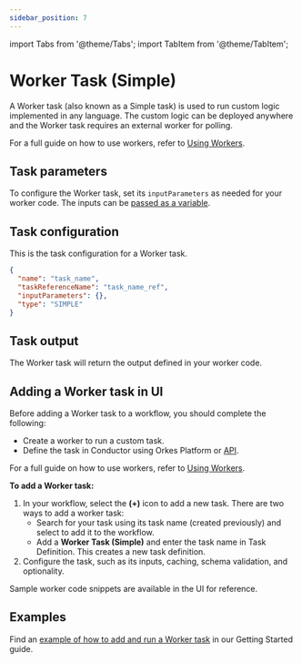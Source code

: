 ```yaml
---
sidebar_position: 7
---
```



import Tabs from '@theme/Tabs';
import TabItem from '@theme/TabItem';

# Worker Task (Simple)

A Worker task (also known as a Simple task) is used to run custom logic implemented in any language. The custom logic can be deployed anywhere and the Worker task requires an external worker for polling.

For a full guide on how to use workers, refer to [Using Workers](docs/developer-guides/using-workers.md).

## Task parameters

To configure the Worker task, set its `inputParameters` as needed for your worker code. The inputs can be [passed as a variable](https://orkes.io/content/developer-guides/passing-inputs-to-task-in-conductor).


## Task configuration

This is the task configuration for a Worker task.

``` json
{
  "name": "task_name",
  "taskReferenceName": "task_name_ref",
  "inputParameters": {},
  "type": "SIMPLE"
}
```


## Task output

The Worker task will return the output defined in your worker code.


## Adding a Worker task in UI

Before adding a Worker task to a workflow, you should complete the following:
* Create a worker to run a custom task.
* Define the task in Conductor using Orkes Platform or [API](https://orkes.io/content/reference-docs/api/metadata/creating-task-definitions).

For a full guide on how to use workers, refer to [Using Workers](docs/developer-guides/using-workers.md).

**To add a Worker task:**
1. In your workflow, select the **(+)** icon to add a new task. There are two ways to add a worker task:
    * Search for your task using its task name (created previously) and select to add it to the workflow.
    * Add a **Worker Task (Simple)** and enter the task name in Task Definition. This creates a new task definition.
2. Configure the task, such as its inputs, caching, schema validation, and optionality.

Sample worker code snippets are available in the UI for reference.

## Examples

Find an [example of how to add and run a Worker task](https://orkes.io/content/getting-started/adding-custom-code-worker) in our Getting Started guide.